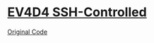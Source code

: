 # [EV4D4 SSH-Controlled](https://www.ev3dev.org/projects/2018/08/14/EV3D4-ssh-control)

[Original Code](https://github.com/peprolinbot/EV3D4-ssh_control)
